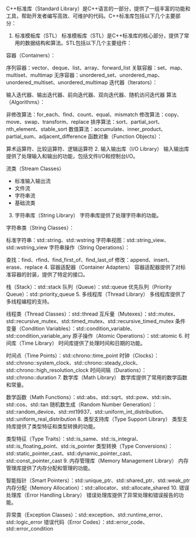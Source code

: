 ﻿C++标准库（Standard Library）是C++语言的一部分，提供了一组丰富的功能和工具，帮助开发者编写高效、可维护的代码。C++标准库包括以下几个主要部分：

1. 标准模板库（STL）
标准模板库（STL）是C++标准库的核心部分，提供了常用的数据结构和算法。STL包括以下几个主要组件：

容器（Containers）：

序列容器：vector、deque、list、array、forward_list
关联容器：set、map、multiset、multimap
无序容器：unordered_set、unordered_map、unordered_multiset、unordered_multimap
迭代器（Iterators）：

输入迭代器、输出迭代器、前向迭代器、双向迭代器、随机访问迭代器
算法（Algorithms）：

非修改算法：for_each、find、count、equal、mismatch
修改算法：copy、move、swap、transform、replace
排序算法：sort、partial_sort、nth_element、stable_sort
数值算法：accumulate、inner_product、partial_sum、adjacent_difference
函数对象（Function Objects）：

算术运算符、比较运算符、逻辑运算符
2. 输入输出库（I/O Library）
输入输出库提供了处理输入和输出的功能，包括文件I/O和控制台I/O。

流类（Stream Classes）
+ 标准输入输出流
+ 文件流
+ 字符串流
+ 基础流类

3. 字符串库（String Library）
字符串库提供了处理字符串的功能。

字符串类（String Classes）：

标准字符串：std::string、std::wstring
字符串视图：std::string_view、std::wstring_view
字符串操作（String Operations）：

查找：find、rfind、find_first_of、find_last_of
修改：append、insert、erase、replace
4. 容器适配器（Container Adapters）
容器适配器提供了对标准容器的封装，提供了特定的接口。

栈（Stack）：std::stack
队列（Queue）：std::queue
优先队列（Priority Queue）：std::priority_queue
5. 多线程库（Thread Library）
多线程库提供了多线程编程的支持。

线程类（Thread Classes）：std::thread
互斥量（Mutexes）：std::mutex、std::recursive_mutex、std::timed_mutex、std::recursive_timed_mutex
条件变量（Condition Variables）：std::condition_variable、std::condition_variable_any
原子操作（Atomic Operations）：std::atomic
6. 时间库（Time Library）
时间库提供了处理时间和日期的功能。

时间点（Time Points）：std::chrono::time_point
时钟（Clocks）：std::chrono::system_clock、std::chrono::steady_clock、std::chrono::high_resolution_clock
时间间隔（Durations）：std::chrono::duration
7. 数学库（Math Library）
数学库提供了常用的数学函数和常量。

数学函数（Math Functions）：std::abs、std::sqrt、std::pow、std::sin、std::cos、std::tan
随机数生成（Random Number Generation）：std::random_device、std::mt19937、std::uniform_int_distribution、std::uniform_real_distribution
8. 类型支持库（Type Support Library）
类型支持库提供了类型特征和类型转换的功能。

类型特征（Type Traits）：std::is_same、std::is_integral、std::is_floating_point、std::is_pointer
类型转换（Type Conversions）：std::static_pointer_cast、std::dynamic_pointer_cast、std::const_pointer_cast
9. 内存管理库（Memory Management Library）
内存管理库提供了内存分配和管理的功能。

智能指针（Smart Pointers）：std::unique_ptr、std::shared_ptr、std::weak_ptr
内存分配（Memory Allocation）：std::allocator、std::allocate_shared
10. 错误处理库（Error Handling Library）
错误处理库提供了异常处理和错误报告的功能。

异常类（Exception Classes）：std::exception、std::runtime_error、std::logic_error
错误代码（Error Codes）：std::error_code、std::error_condition
